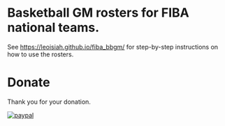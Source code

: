 # Basketball GM rosters for FIBA national teams.

See https://leoisiah.github.io/fiba_bbgm/ for step-by-step instructions on how to use the rosters.

# Donate

Thank you for your donation.

[![paypal](https://www.paypalobjects.com/en_US/i/btn/btn_donateCC_LG.gif)](https://www.paypal.com/cgi-bin/webscr?cmd=_s-xclick&hosted_button_id=JA3ET35DAW5GC&source=url)
